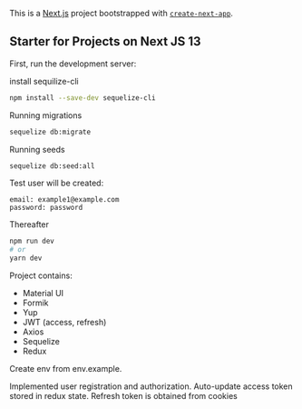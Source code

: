 This is a [Next.js](https://nextjs.org/) project bootstrapped with [`create-next-app`](https://github.com/vercel/next.js/tree/canary/packages/create-next-app).

## Starter for Projects on Next JS 13

First, run the development server:

install sequilize-cli
```bash
npm install --save-dev sequelize-cli
```

Running migrations
```bash
sequelize db:migrate
```

Running seeds
```bash
sequelize db:seed:all
```

Test user will be created:
```
email: example1@example.com
password: password
```
Thereafter
```bash
npm run dev
# or
yarn dev
```

Project contains:
- Material UI
- Formik
- Yup
- JWT (access, refresh)
- Axios
- Sequelize
- Redux

Create env from env.example.

Implemented user registration and authorization.
Auto-update access token stored in redux state. Refresh token is obtained from cookies